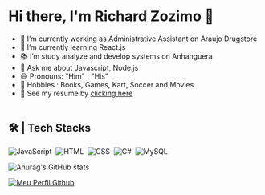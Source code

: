 # Hi there, I'm Richard Zozimo 👋

- 🔭 I’m currently working as Administrative Assistant on Araujo Drugstore
- 🌱 I’m currently learning React.js
- 📚 I’m study analyze and develop systems on Anhanguera
- 💬 Ask me about Javascript, Node.js
- 😄 Pronouns: "Him" | "His"
- 🎯 Hobbies : Books, Games, Kart, Soccer and Movies
- 📝 See my resume by <a  target="_blank" href="https://www.canva.com/design/DAEke0QV-WY/6SWTuIdyLiZcNEYG2mUhaw/view?utm_content=DAEke0QV-WY&utm_campaign=designshare&utm_medium=link&utm_source=sharebutton">clicking here</a>
<br><br>

## 🛠 | Tech Stacks
![JavaScript](https://img.shields.io/badge/-JavaScript-05122A?style=flat&logo=javascript)&nbsp;
![HTML](https://img.shields.io/badge/-HTML-05122A?style=flat&logo=HTML5)&nbsp;
![CSS](https://img.shields.io/badge/-CSS-05122A?style=flat&logo=CSS3&logoColor=1572B6)&nbsp;
![C#](https://img.shields.io/badge/-C%23-05122A?style=flat&logo=c-sharp&logoColor=white)&nbsp;
![MySQL](https://img.shields.io/badge/-MySQL-05122A?style=flat&logo=sqlite)&nbsp;

<!--
**RichardZozimo/RichardZozimo** is a ✨ _special_ ✨ repository because its `README.md` (this file) appears on your GitHub profile.

Here are some ideas to get you started:

- 🔭 I’m currently working as Administrative Assistant on Araujo Drugstore
- 🌱 I’m currently learning Node.js and Java
- 👯 I’m looking to collaborate on 
- 🤔 I’m looking for help with B
- 💬 Ask me about Javascript, Node.js
- 📫 How to reach me: ...
- 😄 Pronouns: ...
- ⚡ Fun fact: ...
-->

![Anurag's GitHub stats](https://github-readme-stats.vercel.app/api?username=RichardZozimo&hide=contribs,prs)

[![Meu Perfil Github](https://img.shields.io/github/followers/RichardZozimo?label=followers&labelColor=0D0D0D&logo=Github)](https://https://github.com/RichardZozimo)

	
